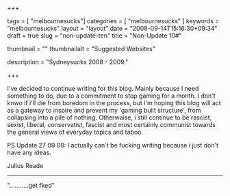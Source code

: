 
+++

tags = [ "melbournesucks"]
categories = [ "melbournesucks" ]
keywords = "melbournesucks"
layout = "layout"
date = "2008-09-14T15:16:30+09:34"
draft = true
slug = "non-update-ten"
title = "Non-Update 10#"

thumbnail = ""
thumbnailalt = "Suggested Websites"

description = "Sydneysucks 2008 - 2009."

+++

I've decided to continue writing for this blog. Mainly because I need something to do, due to a commitment to stop gaming for a month. I don't knwo if i'll die from boredom in the process, but I'm hoping this blog will act as a gateway to inspire and prevent my 'gaming built structure', from collapsing into a pile of nothing. Otherwaise, i still continue to be rascist, sexist, liberal, conservatist, fascist and most certainly communist towards the general views of everyday topics and taboo.

PS Update 27 09 08: I actually can't be fucking writing because i just don't have any ideas.

Julius Reade
________________________________________________

"...........get fked" 